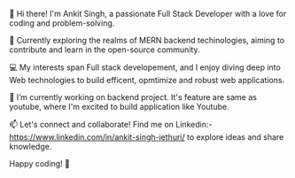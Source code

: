 👋 Hi there! I'm Ankit Singh, a passionate Full Stack Developer with a love for coding and problem-solving.

🌟 Currently exploring the realms of MERN backend techinologies, aiming to contribute and learn in the open-source community.

💻 My interests span Full stack developement, and I enjoy diving deep into Web technologies to build efficent, opmtimize and robust web applications.

🔭 I’m currently working on backend project. It's feature are same as youtube, where I'm excited to build application like Youtube.

📫 Let's connect and collaborate! Find me on Linkedin:- https://www.linkedin.com/in/ankit-singh-jethuri/ to explore ideas and share knowledge.

Happy coding! 🚀

<!---
i-amankitsingh/i-amankitsingh is a ✨ special ✨ repository because its `README.md` (this file) appears on your GitHub profile.
You can click the Preview link to take a look at your changes.
--->
